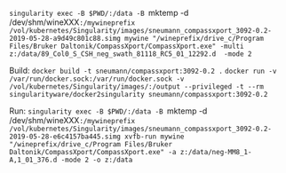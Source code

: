 `singularity exec -B $PWD/:/data -B `mktemp -d /dev/shm/wineXXX`:/mywineprefix /vol/kubernetes/Singularity/images/sneumann_compassxport_3092-0.2-2019-05-28-a9d49c801c88.simg mywine "/wineprefix/drive_c/Program Files/Bruker Daltonik/CompassXport/CompassXport.exe" -multi z:/data/89_Col0_S_CSH_neg_swath_81118_RC5_01_12292.d  -mode 2`

Build:
`docker build -t sneumann/compassxport:3092-0.2 .`
`docker run -v /var/run/docker.sock:/var/run/docker.sock -v /vol/kubernetes/Singularity/images/:/output --privileged -t --rm   singularityware/docker2singularity sneumann/compassxport:3092-0.2`

Run:
`singularity exec -B $PWD/:/data -B `mktemp -d /dev/shm/wineXXX`:/mywineprefix /vol/kubernetes/Singularity/images/sneumann_compassxport_3092-0.2-2019-05-28-e6c4157ba445.simg xvfb-run mywine "/wineprefix/drive_c/Program Files/Bruker Daltonik/CompassXport/CompassXport.exe" -a z:/data/neg-MM8_1-A,1_01_376.d -mode 2 -o z:/data `